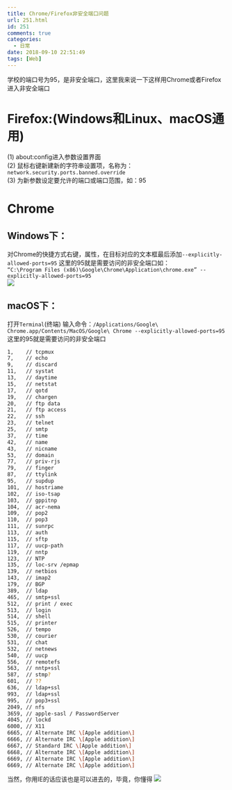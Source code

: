 ```yaml
---
title: Chrome/Firefox非安全端口问题
url: 251.html
id: 251
comments: true
categories:
  - 日常
date: 2018-09-10 22:51:49
tags: [Web]
---
```


学校的端口号为95，是非安全端口，这里我来说一下这样用Chrome或者Firefox进入非安全端口

# Firefox:(Windows和Linux、macOS通用)

   (1) about:config进入参数设置界面  
   (2) 鼠标右键新建新的字符串设置项，名称为：`network.security.ports.banned.override`  
   (3) 为新参数设定要允许的端口或端口范围，如：95  

# Chrome

## Windows下：

对Chrome的快捷方式右键，属性，在目标对应的文本框最后添加`--explicitly-allowed-ports=95` 这里的95就是需要访问的非安全端口如：   
`“C:\Program Files (x86)\Google\Chrome\Application\chrome.exe” --explicitly-allowed-ports=95`   
![](https://cloud.css0209.cn/2018/09/Windows_chrome.png)

## macOS下：

打开`Terminal`(终端) 输入命令：`/Applications/Google\ Chrome.app/Contents/MacOS/Google\ Chrome --explicitly-allowed-ports=95` 这里的95就是需要访问的非安全端口
```zsh
1,    // tcpmux
7,    // echo
9,    // discard
11,   // systat
13,   // daytime
15,   // netstat
17,   // qotd
19,   // chargen
20,   // ftp data
21,   // ftp access
22,   // ssh
23,   // telnet
25,   // smtp
37,   // time
42,   // name
43,   // nicname
53,   // domain
77,   // priv-rjs
79,   // finger
87,   // ttylink
95,   // supdup
101,  // hostriame
102,  // iso-tsap
103,  // gppitnp
104,  // acr-nema
109,  // pop2
110,  // pop3
111,  // sunrpc
113,  // auth
115,  // sftp
117,  // uucp-path
119,  // nntp
123,  // NTP
135,  // loc-srv /epmap
139,  // netbios
143,  // imap2
179,  // BGP
389,  // ldap
465,  // smtp+ssl
512,  // print / exec
513,  // login
514,  // shell
515,  // printer
526,  // tempo
530,  // courier
531,  // chat
532,  // netnews
540,  // uucp
556,  // remotefs
563,  // nntp+ssl
587,  // stmp?
601,  // ??
636,  // ldap+ssl
993,  // ldap+ssl
995,  // pop3+ssl
2049, // nfs
3659, // apple-sasl / PasswordServer
4045, // lockd
6000, // X11
6665, // Alternate IRC \[Apple addition\]
6666, // Alternate IRC \[Apple addition\]
6667, // Standard IRC \[Apple addition\]
6668, // Alternate IRC \[Apple addition\]
6669, // Alternate IRC \[Apple addition\]
6669, // Alternate IRC \[Apple addition\]
```


当然，你用IE的话应该也是可以进去的，毕竟，你懂得 ![](https://cloud.css0209.cn/2018/09/chromefirefox.jpg)
